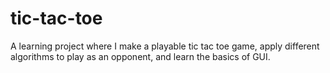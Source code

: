 # tic-tac-toe
A learning project where I make a playable tic tac toe game, apply different algorithms to play as an opponent, and learn the basics of GUI. 
